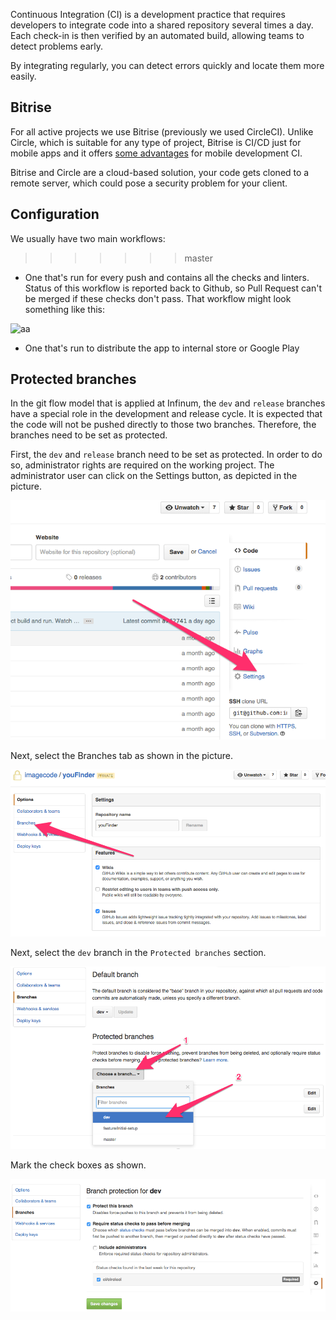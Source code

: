 Continuous Integration (CI) is a development practice that requires developers to integrate code into a shared repository several times a day. Each check-in is then verified by an automated build, allowing teams to detect problems early.

By integrating regularly, you can detect errors quickly and locate them more easily.

## Bitrise

For all active projects we use Bitrise (previously we used CircleCI). Unlike Circle, which is suitable for any type of project, Bitrise is CI/CD just for mobile apps and it offers [some advantages](https://infinum.com/the-capsized-eight/bitrise-vs-circleci-for-android-in-a-head-to-head-battle) for mobile development CI.

Bitrise and Circle are a cloud-based solution, your code gets cloned to a remote server, which could pose a security problem for your client.

## Configuration

We usually have two main workflows:
>>>>>>> master

- One that's run for every push and contains all the checks and linters. Status of this workflow is reported back to Github, so Pull Request can't be merged if these checks don't pass. That workflow might look something like this:

![aa](https://i.imgur.com/mv0fCWS.png)

- One that's run to distribute the app to internal store or Google Play


## Protected branches

In the git flow model that is applied at Infinum, the `dev` and `release` branches have a special role in the development and release cycle. It is expected that the code will not be pushed directly to those two branches. Therefore, the branches need to be set as protected.

First, the `dev` and `release` branch need to be set as protected. In order to do so, administrator rights are required on the working project. The administrator user can click on the Settings button, as depicted in the picture.

![Click on Settings](/img/CI-protect-branch-click-setting.png)

Next, select the Branches tab as shown in the picture.

![Click on Branches](/img/CI-protect-branch-click-branches.png)

Next, select the `dev` branch in the `Protected branches` section.

![Select the branch](/img/CI-protect-branch-select.png)

Mark the check boxes as shown.

![Mark the check boxes](/img/CI-protect-branch-check.png)
